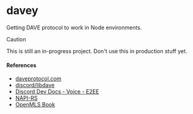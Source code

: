 # davey

Getting DAVE protocol to work in Node environments.

> [!CAUTION]
> This is still an in-progress project. Don't use this in production stuff yet.

#### References
- [daveprotocol.com](https://daveprotocol.com/)
- [discord/libdave](https://github.com/discord/libdave)
- [Discord Dev Docs - Voice - E2EE](https://discord.com/developers/docs/topics/voice-connections#endtoend-encryption-dave-protocol)
- [NAPI-RS](https://napi.rs/docs/introduction/getting-started)
- [OpenMLS Book](https://book.openmls.tech/introduction.html)